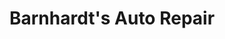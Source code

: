 ---
title: "Barnhardt's Auto Repair"
url: /tower-city/barnhardts-auto-repair/
shop: Autowerkstatt
---